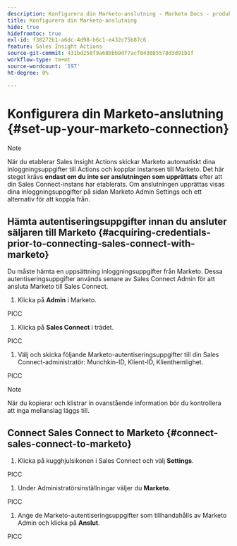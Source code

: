 ```yaml
---
description: Konfigurera din Marketo-anslutning - Marketo Docs - produktdokumentation
title: Konfigurera din Marketo-anslutning
hide: true
hidefromtoc: true
exl-id: f38272b1-a6dc-4d98-b6c1-e432c75b87c6
feature: Sales Insight Actions
source-git-commit: 431bd258f9a68bbb9df7acf043085578d3d91b1f
workflow-type: tm+mt
source-wordcount: '197'
ht-degree: 0%

---
```


# Konfigurera din Marketo-anslutning {#set-up-your-marketo-connection}

>[!NOTE]
>
>När du etablerar Sales Insight Actions skickar Marketo automatiskt dina inloggningsuppgifter till Actions och kopplar instansen till Marketo. Det här steget krävs **endast om du inte ser anslutningen som upprättats** efter att din Sales Connect-instans har etablerats. Om anslutningen upprättas visas dina inloggningsuppgifter på sidan Marketo Admin Settings och ett alternativ för att koppla från.

## Hämta autentiseringsuppgifter innan du ansluter säljaren till Marketo {#acquiring-credentials-prior-to-connecting-sales-connect-with-marketo}

Du måste hämta en uppsättning inloggningsuppgifter från Marketo. Dessa autentiseringsuppgifter används senare av Sales Connect Admin för att ansluta Marketo till Sales Connect.

1. Klicka på **Admin** i Marketo.

PICC

1. Klicka på **Sales Connect** i trädet.

PICC

1. Välj och skicka följande Marketo-autentiseringsuppgifter till din Sales Connect-administratör: Munchkin-ID, Klient-ID, Klienthemlighet.

PICC

>[!NOTE]
>
>När du kopierar och klistrar in ovanstående information bör du kontrollera att inga mellanslag läggs till.

## Connect Sales Connect to Marketo {#connect-sales-connect-to-marketo}

1. Klicka på kugghjulsikonen i Sales Connect och välj **Settings**.

PICC

1. Under Administratörsinställningar väljer du **Marketo**.

PICC

1. Ange de Marketo-autentiseringsuppgifter som tillhandahålls av Marketo Admin och klicka på **Anslut**.

PICC
